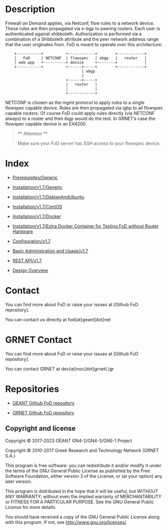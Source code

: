 # Description

Firewall on Demand applies, via Netconf, flow rules to a network device.
These rules are then propagated via e-bgp to peering routers. Each user
is authenticated against shibboleth. Authorization is performed via a
combination of a Shibboleth attribute and the peer network address range
that the user originates from. FoD is meant to operate over this
architecture:

```
    +-----------+          +------------+        +------------+  
    |   FoD     | NETCONF  | flowspec   | ebgp   |   router   |  
    | web app   +----------> device     +-------->            |  
    +-----------+          +------+-----+        +------------+  
                                  | ebgp  
                                  |  
                           +------v-----+  
                           |   router   |  
                           |            |  
                           +------------+  
```

NETCONF is chosen as the mgmt protocol to apply rules to a single
flowspec capable device. Rules are then propagated via igbp to all
flowspec capable routers. Of course FoD could apply rules directly (via
NETCONF always) to a router and then ibgp would do the rest. In GRNET’s
case the flowspec capable device is an EX4200.

> ** Attention **
>
> Make sure your FoD server has SSH access to your flowspec device.

# Index

* [Prerequisites/Generic](./prerequisites/generic.md)

* [Installation/v1.7/Generic](./installation/v1.7/generic.md)
* [Installation/v1.7/DebianAndUbuntu](./installation/v1.7/debian_ubuntu.md)
* [Installation/v1.7/CentOS](./installation/v1.7/centos.md)
* [Installation/v1.7/Docker](./installation/v1.7/docker.md)
* [Installation/v1.7/Extra Docker Container for Testing FoD without Router Hardware](./installation/v1.7/docker_extra.md)

* [Configuration/v1.7](./configuration/configuration-v1.7.md)

* [Basic Administration and Usage/v1.7](./administration_and_usage/basic_administration_and_usage-v1.7.md)

* [REST API/v1.7](./api/api-v1.7.md)

* [Design Overview](./development/design-overview.md)

# Contact 

You can find more about FoD or raise your issues at [Github FoD
repository].

You can contact us directly at fod{at}geant[dot]net

# GRNET Contact 

You can find more about FoD or raise your issues at [Github FoD
repository].

You can contact GRNET at dev{at}noc[dot]grnet(.)gr

# Repositories

  - [GEANT Github FoD repository](https://github.com/GEANT/FOD)

  - [GRNET Github FoD repository](https://github.com/grnet/flowspy)


## Copyright and license

Copyright © 2017-2023 GÈANT GN4-2/GN4-3/GN5-1 Project

Copyright © 2010-2017 Greek Research and Technology Network (GRNET S.A.)

This program is free software: you can redistribute it and/or modify
it under the terms of the GNU General Public License as published by
the Free Software Foundation, either version 3 of the License, or
(at your option) any later version.

This program is distributed in the hope that it will be useful,
but WITHOUT ANY WARRANTY; without even the implied warranty of
MERCHANTABILITY or FITNESS FOR A PARTICULAR PURPOSE.  See the
GNU General Public License for more details.

You should have received a copy of the GNU General Public License
along with this program.  If not, see <http://www.gnu.org/licenses/>.
